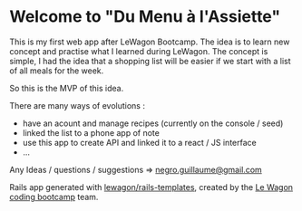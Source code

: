 # Welcome to "Du Menu à l'Assiette"

This is my first web app after LeWagon Bootcamp. The idea is to learn new concept and practise what I learned during LeWagon.
The concept is simple, I had the idea that a shopping list will be easier if we start with a list of all meals for the week.

So this is the MVP of this idea.

There are many ways of evolutions :
 - have an acount and manage recipes (currently on the console / seed)
 - linked the list to a phone app of note
 - use this app to create API and linked it to a react / JS interface
 - ...

 Any Ideas / questions / suggestions => negro.guillaume@gmail.com

Rails app generated with [lewagon/rails-templates](https://github.com/lewagon/rails-templates), created by the [Le Wagon coding bootcamp](https://www.lewagon.com) team.
